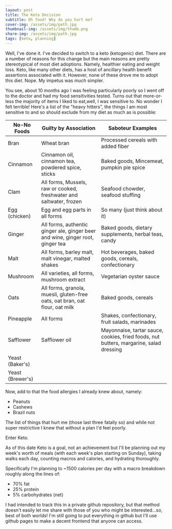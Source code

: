 ```yaml
---
layout: post
title: The Keto Decision
subtitle: Oh food! Why do you hurt me?
cover-img: /assets/img/path.jpg
thumbnail-img: /assets/img/thumb.png
share-img: /assets/img/path.jpg
tags: [keto, planning]
---
```


Well, I've done it. I've decided to switch to a keto (ketogenic) diet. There are a number of reasons for this change but the main reasons are pretty stereotypical of most diet adoptions. Namely, healthier eating and weight loss. Keto, like many other diets, has a host of ancillary health benefit assertions associated with it. However, none of these drove me to adopt this diet. Nope. My impetus was _much_ simpler.

You see, about 10 months ago I was feeling particularly poorly so I went off to the doctor and had my food sensitivities tested. Turns out that more-or-less the majority of items I liked to eat,well, I was sensitive to. No wonder I felt terrible! Here's a list of the "heavy hitters", the things I am most sensitive to and so should exclude from my diet as much as is possible:

No-No Foods | Guilty by Association | Saboteur Examples
--- | --- | ---
Bran | Wheat bran | Processed cereals with added fiber
Cinnamon | Cinnamon oil, cinnamon tea, powdered spice, sticks | Baked goods, Mincemeat, pumpkin pie spice
Clam | All forms, Mussels, raw or cooked, freshwater and saltwater, frozen | Seafood chowder, seafood stuffing
Egg (chicken) | Egg and egg parts in all forms | So many (just think about it)
Ginger | All forms, authentic ginger ale, ginger beer and wine, ginger root, ginger tea | Baked goods, dietary supplements, herbal teas, candy
Malt | All forms, barley malt, malt vinegar, malted shakes | Hot beverages, baked goods, cereals, confectionary
Mushroom | All varieties, all forms, mushroom extract | Vegetarian oyster sauce
Oats | All forms, granola, muesli, gluten-free oats, oat bran, oat flour, oat milk | Baked goods, cereals
Pineapple | All forms | Shakes, confectionary, fruit salads, marinades
Safflower | Safflower oil | Mayonnaise, tartar sauce, cookies, fried foods, nut butters, margarine, salad dressing
Yeast (Baker's) | | 
Yeast (Brewer's) | 

Now, add to that the food allergies I already knew about, namely:

* Peanuts
* Cashews
* Brazil nuts

The list of things that hurt me (those last three fatally so) and while not super restrictive I knew that without a plan I'd feel poorly.

Enter Keto.

As of this date Keto is a goal, not an achievement but I'll be planning out my week's worth of meals (with each week's plan starting on Sunday), taking walks each day, counting macros and calories, and hydrating thoroughly.

Specifically I'm planning to ~1500 calories per day with a macro breakdown roughly along the lines of:

* 70% fat
* 25% protein
* 5% carbohydrates (net)

I had intended to track this in a private github repository, but that method doesn't easily let me share with those of you who might be interested...so, best of both worlds! I'm still going to put everything in github but I'll use github pages to make a decent frontend that anyone can access.